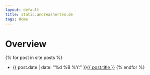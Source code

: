 ```yaml
---
layout: default
title: static.andreasherten.de
tags: Home
---
```

# Overview

{% for post in site.posts %}
*  <span class="date">{{ post.date | date: "%d %B %Y:" }}</span><a href="{{ post.url }}">{{ post.title }}</a>
{% endfor %}